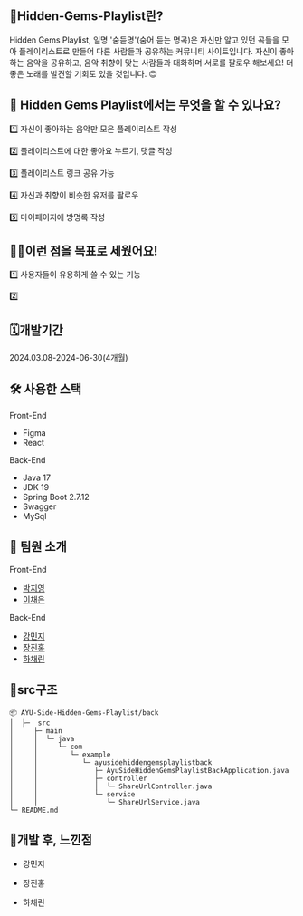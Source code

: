 ## 🧐Hidden-Gems-Playlist란?
Hidden Gems Playlist, 일명 '숨듣명'(숨어 듣는 명곡)은 자신만 알고 있던 곡들을 모아 플레이리스트로 만들어 다른 사람들과 공유하는 커뮤니티 사이트입니다.
자신이 좋아하는 음악을 공유하고, 음악 취향이 맞는 사람들과 대화하며 서로를 팔로우 해보세요! 더 좋은 노래를 발견할 기회도 있을 것입니다. 😊

## 🤨 Hidden Gems Playlist에서는 무엇을 할 수 있나요?
1️⃣ 자신이 좋아하는 음악만 모은 플레이리스트 작성

2️⃣ 플레이리스트에 대한 좋아요 누르기, 댓글 작성

3️⃣ 플레이리스트 링크 공유 가능

4️⃣ 자신과 취향이 비슷한 유저를 팔로우

5️⃣ 마이페이지에 방명록 작성

## 💁‍♀️이런 점을 목표로 세웠어요!
1️⃣ 사용자들이 유용하게 쓸 수 있는 기능

2️⃣ 


## 🗓️개발기간
2024.03.08-2024-06-30(4개월)

## 🛠 사용한 스택
Front-End
- Figma
- React

Back-End
- Java 17
- JDK 19
- Spring Boot 2.7.12
- Swagger
- MySql

## 👏 팀원 소개
Front-End
- [박지영](https://github.com/gnuoy-ji)
- [이채은](https://github.com/nineeko)

Back-End
- [강민지](https://github.com/alswl0912)
- [장진홍](https://github.com/jangjinhong)
- [하채린](https://github.com/didiha)

## 🌳src구조
```
📦 AYU-Side-Hidden-Gems-Playlist/back
│  ├─  src
│     ├─ main
│     │  └─ java
│     │     └─ com
│     │        └─ example
│     │           └─ ayusidehiddengemsplaylistback
│     │              ├─ AyuSideHiddenGemsPlaylistBackApplication.java
│     │              ├─ controller
│     │              │  └─ ShareUrlController.java
│     │              └─ service
│     │                 └─ ShareUrlService.java
└─ README.md
```

## 🥇개발 후, 느낀점
- 강민지

- 장진홍

- 하채린
